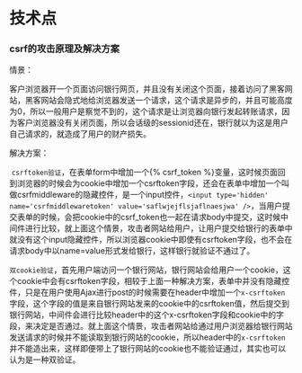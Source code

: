 # 技术点

### csrf的攻击原理及解决方案

情景：

​		客户浏览器开一个页面访问银行网页，并且没有关闭这个页面，接着访问了黑客网站，黑客网站会隐式地给浏览器发送一个请求，这个请求是异步的，并且可能高度为0，所以一般用户是察觉不到的，这个请求是让浏览器向银行发起转账请求，因为客户浏览器没有关闭页面，所以会话级的sessionid还在，银行就以为这是用户自己请求的，就造成了用户的财产损失。

解决方案：

​		`csrftoken验证`，在表单form中增加一个{% csrf_token %}变量，这时候页面回到浏览器的时候会为cookie中增加一个csrftoken字段，还会在表单中增加一个叫做csrfmiddleware的隐藏控件，是一个input控件，`<input type='hidden' name='csrfmiddlewaretoken' value='saflwjejflsjaflnaesjwa' />`，当用户提交表单的时候，会把cookie中的csrf_token也一起在请求body中提交，这时候中间件进行比较，就上面这个情景，攻击者网站给用户，让用户提交给银行的表单中就没有这个input隐藏控件，所以浏览器cookie中即使有csrftoken字段，也不会在请求body中以name=value形式发给银行，这样银行就验证不通过了。

​		`双cookie验证`，首先用户端访问一个银行网站，银行网站会给用户一个cookie，这个cookie中会有csrftoken字段，相较于上面一种解决方案，表单中并没有隐藏控件，只是在用户使用Ajax进行post的时候需要在header中增加一个`x-csrftoken`字段，这个字段的值是来自银行网站发来的cookie中的csrftoken值，然后提交到银行网站，中间件会进行比较header中的这个x-csrftoken字段和cookie中的字段，来决定是否通过。就上面这个情景，攻击者网站给通过用户浏览器给银行网站发送请求的时候并不能读取到银行网站的cookie，所以header中的`x-csrftoken`并不能造出来，这样即便带上了银行网站的cookie也不能验证通过，其实也可以认为是一种双验证。

